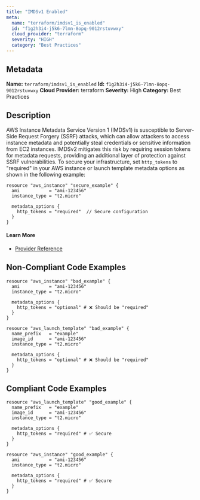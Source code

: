 ```yaml
---
title: "IMDSv1 Enabled"
meta:
  name: "terraform/imdsv1_is_enabled"
  id: "f1g2h3i4-j5k6-7lmn-8opq-9012rstuvwxy"
  cloud_provider: "terraform"
  severity: "HIGH"
  category: "Best Practices"
---
```

## Metadata
**Name:** `terraform/imdsv1_is_enabled`
**Id:** `f1g2h3i4-j5k6-7lmn-8opq-9012rstuvwxy`
**Cloud Provider:** terraform
**Severity:** High
**Category:** Best Practices
## Description
AWS Instance Metadata Service Version 1 (IMDSv1) is susceptible to Server-Side Request Forgery (SSRF) attacks, which can allow attackers to access instance metadata and potentially steal credentials or sensitive information from EC2 instances. IMDSv2 mitigates this risk by requiring session tokens for metadata requests, providing an additional layer of protection against SSRF vulnerabilities. To secure your infrastructure, set `http_tokens` to "required" in your AWS instance or launch template metadata options as shown in the following example:

```hcl
resource "aws_instance" "secure_example" {
  ami           = "ami-123456"
  instance_type = "t2.micro"

  metadata_options {
    http_tokens = "required"  // Secure configuration
  }
}
```

#### Learn More

 - [Provider Reference](https://registry.terraform.io/providers/hashicorp/aws/latest/docs/resources/instance#metadata-options)

## Non-Compliant Code Examples
```aws
resource "aws_instance" "bad_example" {
  ami           = "ami-123456"
  instance_type = "t2.micro"

  metadata_options {
    http_tokens = "optional" # ❌ Should be "required"
  }
}

resource "aws_launch_template" "bad_example" {
  name_prefix   = "example"
  image_id      = "ami-123456"
  instance_type = "t2.micro"

  metadata_options {
    http_tokens = "optional" # ❌ Should be "required"
  }
}

```

## Compliant Code Examples
```aws
resource "aws_launch_template" "good_example" {
  name_prefix   = "example"
  image_id      = "ami-123456"
  instance_type = "t2.micro"

  metadata_options {
    http_tokens = "required" # ✅ Secure
  }
}

```

```aws
resource "aws_instance" "good_example" {
  ami           = "ami-123456"
  instance_type = "t2.micro"

  metadata_options {
    http_tokens = "required" # ✅ Secure
  }
}

```